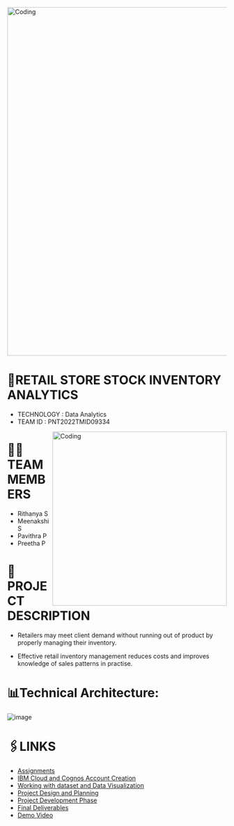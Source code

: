 

<img align="center" alt="Coding" width="800" src="https://www.cmarix.com/blog/wp-content/uploads/2020/11/Tech-solutions-that-will-make-your-inventory-management-setup-organized-in-24-hours.png">
<br>


# 🏪RETAIL STORE STOCK INVENTORY ANALYTICS
   - TECHNOLOGY : Data Analytics <br>
   - TEAM ID : PNT2022TMID09334
<img align="right" alt="Coding" width="400" src="https://cdn.dribbble.com/users/2514124/screenshots/5439070/girl_3.gif">




# 🧑‍💻TEAM MEMBERS
 - Rithanya S
 - Meenakshi S
 - Pavithra P
 - Preetha P
 
 # 📑PROJECT DESCRIPTION
 - Retailers may meet client demand without running out of product by properly managing their inventory. 
 
 - Effective retail inventory management reduces costs and improves knowledge of sales patterns in practise.
 

# 📊Technical Architecture:

![image](https://user-images.githubusercontent.com/78862080/200160301-0517f157-64b9-48c8-9bb6-4d6077ad291a.png)
 
# 🖇️LINKS
 
 - <a href="https://github.com/IBM-EPBL/IBM-Project-35144-1660281844/tree/main/Assignments">Assignments</a><br>
 - <a href="https://github.com/IBM-EPBL/IBM-Project-35144-1660281844/tree/main/Prerequesties">IBM Cloud and Cognos Account Creation</a><br> 
 - <a href="https://github.com/IBM-EPBL/IBM-Project-35144-1660281844/tree/main/Prerequesties">Working with dataset and Data Visualization</a><br>
 - <a href="https://github.com/IBM-EPBL/IBM-Project-35144-1660281844/tree/main/Project%20Design%20%26%20Planning">Project Design and Planning</a><br>
 - <a href="https://github.com/IBM-EPBL/IBM-Project-35144-1660281844/tree/main/Project%20Development%20Phase">Project Development Phase</a><br>
 - <a href="https://github.com/IBM-EPBL/IBM-Project-35144-1660281844/tree/main/Final%20Deliverables">Final Deliverables</a><br>
 - <a href="https://drive.google.com/file/d/1EBge1YumK_xNg_9NV4kR5TTEkNNpdfLH/view?usp=share_link">Demo Video</a><br>

